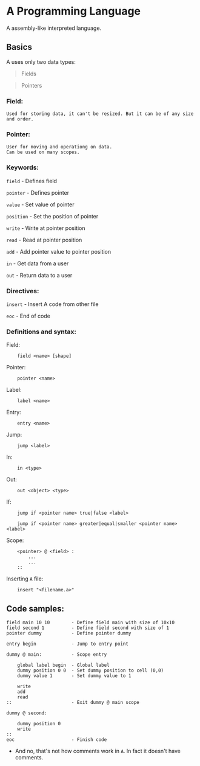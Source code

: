 # A Programming Language

A assembly-like interpreted language.

## Basics

A uses only two data types:
>Fields

>Pointers

### Field:
    Used for storing data, it can't be resized. But it can be of any size and order.
    
### Pointer:
    User for moving and operationg on data.
    Can be used on many scopes.

### Keywords:

`field` - Defines field

`pointer` - Defines pointer

`value` - Set value of pointer

`position` - Set the position of pointer

`write` - Write at pointer position

`read` - Read at pointer position

`add` - Add pointer value to pointer position

`in` - Get data from a user

`out` - Return data to a user

### Directives:

`insert` - Insert A code from other file

`eoc` - End of code

### Definitions and syntax:

Field:
```
    field <name> [shape]
```

Pointer:
```
    pointer <name>
```

Label:
```
    label <name>
```

Entry:
```
    entry <name>
```

Jump:
```
    jump <label>
```

In:
```
    in <type>
```

Out:
```
    out <object> <type>
```

If:
```
    jump if <pointer name> true|false <label>

    jump if <pointer name> greater|equal|smaller <pointer name> <label>
```

Scope:
```
    <pointer> @ <field> :
        ...
        ...
    ::
```

Inserting `A` file:
```
    insert "<filename.a>"
```

## Code samples:

```
field main 10 10        - Define field main with size of 10x10 
field second 1          - Define field second with size of 1
pointer dummy           - Define pointer dummy

entry begin             - Jump to entry point

dummy @ main:           - Scope entry

    global label begin  - Global label
    dummy position 0 0  - Set dummy position to cell (0,0)
    dummy value 1       - Set dummy value to 1

    write
    add
    read
::                      - Exit dummy @ main scope

dummy @ second:

    dummy position 0
    write
::
eoc                     - Finish code
```
* And no, that's not how comments work in `A`.
  In fact it doesn't have comments. 